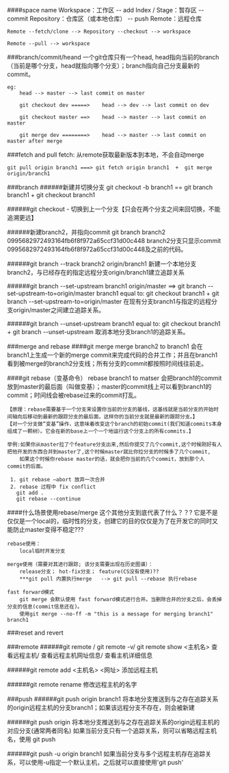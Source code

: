 ####space name
    Workspace：工作区
        -- add
    Index / Stage：暂存区
        -- commit
    Repository：仓库区（或本地仓库）
        -- push
    Remote：远程仓库
    
    
    Remote --fetch/clone --> Repository --checkout --> workspace
    
    Remote --pull --> workspace
    
    
###branch/commit/heand
    一个git仓库只有一个head, head指向当前的branch（当前是哪个分支，head就指向哪个分支）；branch指向自己分支最新的commit。
    
    eg:
        head --> master --> last commit on master
        
        git checkout dev =====>    head --> dev --> last commit on dev
        
        git checkout master ==>    head --> master --> last commit on master
        
        git merge dev ========>    head --> master --> last commit on master after merge
    
    
###fetch and pull
    fetch: 从remote获取最新版本到本地，不会自动merge
    
    git pull origin branch1 ===> git fetch origin branch1  +  git merge origin/branch1
    

###branch
######新建并切换分支
    git checkout -b branch1 == git branch branch1 + git checkout branch1

######git checkout -
     切换到上一个分支【只会在两个分支之间来回切换，不能追溯更远】
    
######新建branch2，并指向commit
    git branch branch2 0995682972493164fb6f8f972a65ccf31d00c448
    branch2分支只显示commit 0995682972493164fb6f8f972a65ccf31d00c448及之前的代码。
    
######git branch --track branch2 origin/branch1
    新建一个本地分支branch2，与已经存在的指定远程分支origin/branch1建立追踪关系
    
######git branch --set-upstream branch1 origin/master ==> git branch --set-upstream-to=origin/master branch1
    equal to: git checkout branch1 + git branch --set-upstream-to=origin/master
    在现有分支branch1与指定的远程分支origin/master之间建立追踪关系。
    
######git branch --unset-upstream branch1 
    equal to: git checkout branch1 + git branch --unset-upstream
    取消本地分支branch1的追踪关系。
       
###merge and rebase
####git merge
    merge branch2 to branch1
    会在branch1上生成一个新的merge commit来完成代码的合并工作；并且在branch1看到被merge的branch2分支线；所有分支的commit都按照时间线往前走。
    
####git rebase（变基命令）
    rebase branch1 to matser
    会把branch1的commit放到master的最后面（叫做变基）；master的commit线上可以看到branch1的commit；时间线会被rebase过来的commit打乱。
    
    【原理：rebase需要基于一个分支来设置你当前的分支的基线，这基线就是当前分支的开始时间轴向后移动到最新的跟踪分支的最后面，这样你的当前分支就是最新的跟踪分支。】
    【对一个分支做“变基”操作，这意味着改变这个branch的初始commit(我们知道commits本身组成了一颗树）。它会在新的base上一个一个地运行这个分支上的所有commits.】
    
    举例:如果你从master拉了个feature分支出来,然后你提交了几个commit,这个时候刚好有人把他开发的东西合并到master了,这个时候master就比你拉分支的时候多了几个commit,
        如果这个时候你rebase master的话，就会把你当前的几个commit，放到那个人commit的后面。
     
     1. git rebase –abort 放弃一次合并
     2. rebase 过程中 fix conflict
       git add .
       git rebase --continue
       
####什么场景使用rebase/merge
    这个其他分支到底代表了什么？？?
    它是不是仅仅是一个local的，临时性的分支，创建它的目的仅仅是为了在开发它的同时又能防止master变得不稳定???
    
    rebase使用：
        local临时开发分支
        
    merge使用（需要对其进行跟踪; 该分支需要出现在历史图谱）：
        release分支； hot-fix分支； feature(CS没有使用)??
        ***git pull 内置执行merge   --> git pull --rebase 执行rebase
        
    fast forward模式
        git merge 会默认使用 fast forward模式进行合并。当删除合并的分支之后，会丢掉分支的信息(commit信息还在)。
        使用git merge --no-ff -m "this is a message for merging branch1" branch1
        
        
###reset and revert



###remote
######git remote / git remote -v/ git remote show <主机名>
    查看远程主机/ 查看远程主机网址信息/ 查看主机详细信息
    
######git remote add <主机名> <网址>
    添加远程主机
    
######git remote rename <old> <new>
    修改远程主机的名字
    
    

###push
######git push origin branch1
    将本地分支推送到与之存在追踪关系的origin远程主机的分支branch1；如果该远程分支不存在，则会被新建
    
######git push origin
    将本地分支推送到与之存在追踪关系的origin远程主机的对应分支(通常两者同名)
    如果当前分支只有一个追踪关系，则可以省略远程主机名，使用 git push
    
######git push -u origin branch1
    如果当前分支与多个远程主机存在追踪关系，可以使用-u指定一个默认主机，之后就可以直接使用'git push'
    
    
    

    